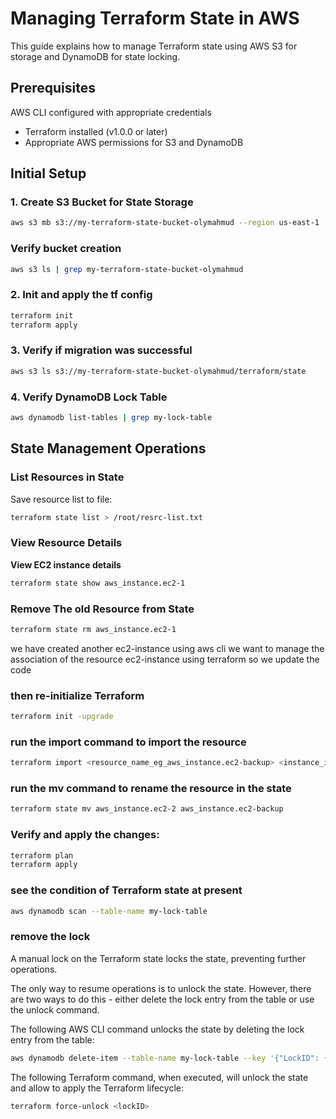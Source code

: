 # Managing Terraform State in AWS
This guide explains how to manage Terraform state using AWS S3 for storage and DynamoDB for state locking.

## Prerequisites
 AWS CLI configured with appropriate credentials
- Terraform installed (v1.0.0 or later)
- Appropriate AWS permissions for S3 and DynamoDB


## Initial Setup

### 1. Create S3 Bucket for State Storage


```bash
aws s3 mb s3://my-terraform-state-bucket-olymahmud --region us-east-1
```

### Verify bucket creation

``` bash
aws s3 ls | grep my-terraform-state-bucket-olymahmud
```

### 2. Init and apply the tf config

```bash
terraform init
terraform apply
```

### 3. Verify if migration was successful

```bash
aws s3 ls s3://my-terraform-state-bucket-olymahmud/terraform/state
```

### 4. Verify DynamoDB Lock Table


``` bash
aws dynamodb list-tables | grep my-lock-table
```

## State Management Operations

### List Resources in State

Save resource list to file:

``` bash
terraform state list > /root/resrc-list.txt
```

### View Resource Details

**View EC2 instance details**

``` bash
terraform state show aws_instance.ec2-1
```

### Remove The old Resource from State

```bash
terraform state rm aws_instance.ec2-1
```

we have created another ec2-instance using aws cli
we want to manage the association of the resource ec2-instance using terraform
so we update the code

### then re-initialize Terraform

```bash
terraform init -upgrade
```

### run the import command to import the resource

```bash
terraform import <resource_name_eg_aws_instance.ec2-backup> <instance_id>
```

### run the mv command to rename the resource in the state

```bash
terraform state mv aws_instance.ec2-2 aws_instance.ec2-backup
```


### Verify and apply the changes:

```bash
terraform plan
terraform apply
```

### see the condition of Terraform state at present

```bash
aws dynamodb scan --table-name my-lock-table
```

### remove the lock 
A manual lock on the Terraform state locks the state, preventing further operations.

The only way to resume operations is to unlock the state. However, there are two ways to do this - either delete the lock entry from the table or use the unlock command.

The following AWS CLI command unlocks the state by deleting the lock entry from the table:

```bash
aws dynamodb delete-item --table-name my-lock-table --key '{"LockID": {"S": "<lockID>"}}'
```

The following Terraform command, when executed, will unlock the state and allow to apply the Terraform lifecycle:

```bash
terraform force-unlock <lockID>
```